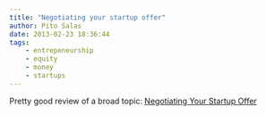 ```yaml
---
title: "Negotiating your startup offer"
author: Pito Salas
date: 2013-02-23 18:36:44
tags:
    - entrepeneurship
    - equity
    - money
    - startups
---
```



Pretty good review of a broad topic: [Negotiating Your Startup
Offer](<http://rob.by/2013/negotiating-your-startup-job-offer>)


